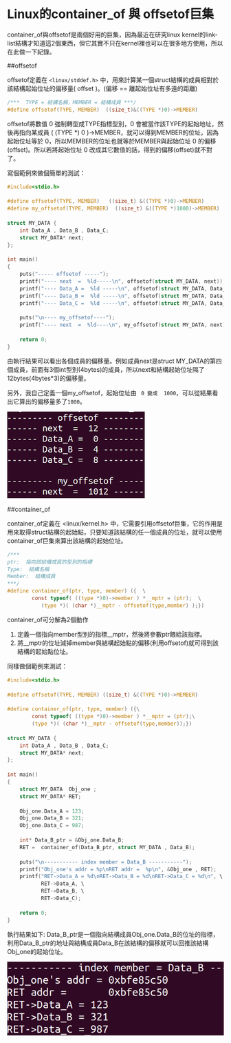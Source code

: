 # Linux的container_of 與 offsetof巨集

container_of與offsetof是兩個好用的巨集，因為最近在研究linux kernel的link-list結構才知道這2個東西，但它其實不只在kernel裡也可以在很多地方使用，所以在此做一下紀錄。

##offsetof

offsetof定義在 `<linux/stddef.h>` 中，用來計算某一個struct結構的成員相對於該結構起始位址的偏移量( offset )。(偏移 == 離起始位址有多遠的距離)


```c
/***  TYPE = 結構名稱，MEMBER = 結構成員 ***/
#define offsetof(TYPE, MEMBER)  ((size_t)&((TYPE *)0)->MEMBER)
```

offsetof將數值 0 強制轉型成TYPE指標型別，0 會被當作該TYPE的起始地址，然後再指向某成員 (  (TYPE *) 0 )->MEMBER，就可以得到MEMBER的位址，因為起始位址等於 0，所以MEMBER的位址也就等於MEMBER與起始位址  0 的偏移(offset)。所以若將起始位址 0 改成其它數值的話，得到的偏移(offset)就不對了。

寫個範例來做個簡單的測試：


```c
#include<stdio.h>

#define offsetof(TYPE, MEMBER)   ((size_t) &((TYPE *)0)->MEMBER)
#define my_offsetof(TYPE, MEMBER)  ((size_t) &((TYPE *)1000)->MEMBER)

struct MY_DATA {
    int Data_A , Data_B , Data_C;
    struct MY_DATA* next;
};

int main()
{
    puts("----- offsetof -----");
    printf("---- next  =  %ld-----\n", offsetof(struct MY_DATA, next));
    printf("---- Data_A =  %ld -----\n", offsetof(struct MY_DATA, Data_A));
    printf("---- Data_B =  %ld -----\n", offsetof(struct MY_DATA, Data_B));
    printf("---- Data_C =  %ld -----\n", offsetof(struct MY_DATA, Data_C));

    puts("\n---- my_offsetof----");
    printf("---- next  =  %ld----\n", my_offsetof(struct MY_DATA, next));

	return 0;
}
```

由執行結果可以看出各個成員的偏移量。例如成員next是struct MY_DATA的第四個成員，前面有3個int型別(4bytes)的成員，所以next和結構起始位址隔了12bytes(4bytes*3)的偏移量。

另外，我自己定義一個my_offsetof，起始位址由 ` 0 變成  1000`，可以從結果看出它算出的偏移量多了`1000`。



![](./images/offsetof_result.PNG)

##container_of

container_of定義在 <linux/kernel.h> 中，它需要引用offsetof巨集，它的作用是用來取得struct結構的起始點，只要知道該結構的任一個成員的位址，就可以使用container_of巨集來算出該結構的起始位址。


```c
/***
ptr:  指向該結構成員的型別的指標
Type:  結構名稱
Member:  結構成員
***/
#define container_of(ptr, type, member) ({  \
        const typeof( ((type *)0)->member ) *__mptr = (ptr);  \
           (type *)( (char *)__mptr - offsetof(type,member) );})
```

container_of可分解為2個動作
1. 定義一個指向member型別的指標__mptr，然後將參數ptr餵給該指標。
2. 將__mptr的位址減掉member與結構起始點的偏移(利用offsetof)就可得到該結構的起始點位址。

同樣做個範例來測試：

```c
#include<stdio.h>

#define offsetof(TYPE, MEMBER) ((size_t) &((TYPE *)0)->MEMBER)

#define container_of(ptr, type, member) ({\
        const typeof( ((type *)0)->member ) *__mptr = (ptr);\
        (type *)( (char *)__mptr - offsetof(type,member));})

struct MY_DATA {
    int Data_A , Data_B , Data_C;
    struct MY_DATA* next;
};

int main()
{
    struct MY_DATA  Obj_one ;
    struct MY_DATA* RET;

    Obj_one.Data_A = 123;
    Obj_one.Data_B = 321;
    Obj_one.Data_C = 987;

    int* Data_B_ptr = &Obj_one.Data_B;
    RET =  container_of(Data_B_ptr, struct MY_DATA , Data_B);

    puts("\n----------- index member = Data_B -----------");
    printf("Obj_one's addr = %p\nRET addr =  %p\n", &Obj_one , RET);
    printf("RET->Data_A = %d\nRET->Data_B = %d\nRET->Data_C = %d\n", \
           RET->Data_A, \
           RET->Data_B, \
           RET->Data_C);

	return 0;
}
```


執行結果如下: 
Data_B_ptr是一個指向結構成員Obj_one.Data_B的位址的指標，利用Data_B_ptr的地址與結構成員Data_B在該結構的偏移就可以回推該結構Obj_one的起始位址。


![](./images/cantaier_result.png)



